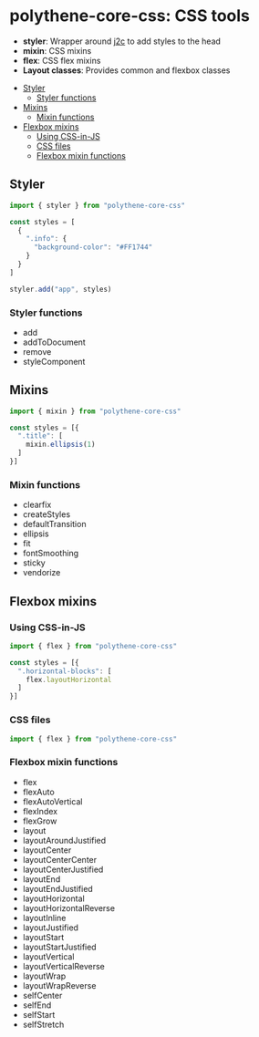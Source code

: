 # polythene-core-css: CSS tools

* **styler**: Wrapper around [j2c](https://github.com/j2css/j2c) to add styles to the head
* **mixin**: CSS mixins
* **flex**: CSS flex mixins
* **Layout classes**: Provides common and flexbox classes

<!-- MarkdownTOC autolink="true" autoanchor="true" bracket="round" levels="1,2,3" -->

- [Styler](#styler)
  - [Styler functions](#styler-functions)
- [Mixins](#mixins)
  - [Mixin functions](#mixin-functions)
- [Flexbox mixins](#flexbox-mixins)
  - [Using CSS-in-JS](#using-css-in-js)
  - [CSS files](#css-files)
  - [Flexbox mixin functions](#flexbox-mixin-functions)

<!-- /MarkdownTOC -->


<a id="styler"></a>
## Styler

~~~javascript
import { styler } from "polythene-core-css"

const styles = [
  {
    ".info": {
      "background-color": "#FF1744"
    }
  }
]

styler.add("app", styles)
~~~


<a id="styler-functions"></a>
### Styler functions

* add
* addToDocument
* remove
* styleComponent



<a id="mixins"></a>
## Mixins

~~~javascript
import { mixin } from "polythene-core-css"

const styles = [{
  ".title": [
    mixin.ellipsis(1)
  ]
}]
~~~


<a id="mixin-functions"></a>
### Mixin functions

* clearfix
* createStyles
* defaultTransition
* ellipsis
* fit
* fontSmoothing
* sticky
* vendorize



<a id="flexbox-mixins"></a>
## Flexbox mixins


<a id="using-css-in-js"></a>
### Using CSS-in-JS

~~~javascript
import { flex } from "polythene-core-css"

const styles = [{
  ".horizontal-blocks": [
    flex.layoutHorizontal
  ]
}]
~~~


<a id="css-files"></a>
### CSS files

~~~javascript
import { flex } from "polythene-core-css"
~~~



<a id="flexbox-mixin-functions"></a>
### Flexbox mixin functions

* flex
* flexAuto
* flexAutoVertical
* flexIndex
* flexGrow
* layout
* layoutAroundJustified
* layoutCenter
* layoutCenterCenter
* layoutCenterJustified
* layoutEnd
* layoutEndJustified
* layoutHorizontal
* layoutHorizontalReverse
* layoutInline
* layoutJustified
* layoutStart
* layoutStartJustified
* layoutVertical
* layoutVerticalReverse
* layoutWrap
* layoutWrapReverse
* selfCenter
* selfEnd
* selfStart
* selfStretch
